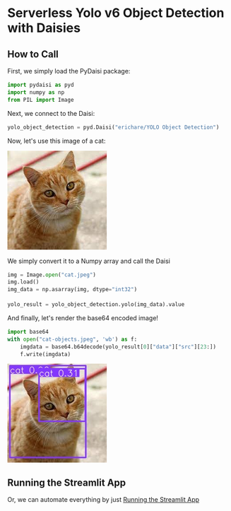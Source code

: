 # Serverless Yolo v6 Object Detection with Daisies

## How to Call

First, we simply load the PyDaisi package:

```python
import pydaisi as pyd
import numpy as np
from PIL import Image
```

Next, we connect to the Daisi:

```python
yolo_object_detection = pyd.Daisi("erichare/YOLO Object Detection")
```

Now, let's use this image of a cat:

![](cat.jpeg)

We simply convert it to a Numpy array and call the Daisi

```python
img = Image.open("cat.jpeg")
img.load()
img_data = np.asarray(img, dtype="int32")

yolo_result = yolo_object_detection.yolo(img_data).value
```

And finally, let's render the base64 encoded image!

```python
import base64
with open("cat-objects.jpeg", 'wb') as f:
    imgdata = base64.b64decode(yolo_result[0]["data"]["src"][23:])
    f.write(imgdata)
```

![](cat-objects.jpeg)

## Running the Streamlit App

Or, we can automate everything by just [Running the Streamlit App](https://dev3.daisi.io/daisies/227961c0-e3e6-4e41-927c-871a907592cb/streamlit)
